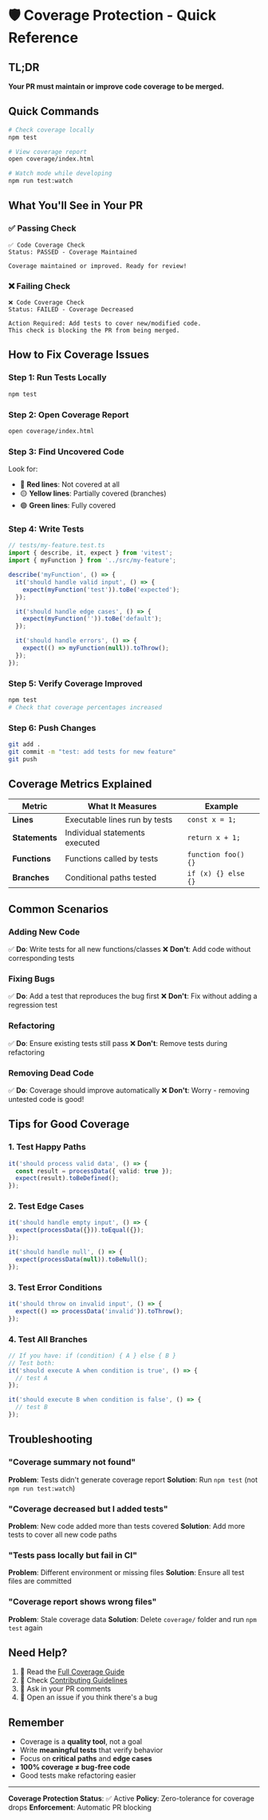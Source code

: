 # 🛡️ Coverage Protection - Quick Reference

## TL;DR

**Your PR must maintain or improve code coverage to be merged.**

## Quick Commands

```bash
# Check coverage locally
npm test

# View coverage report
open coverage/index.html

# Watch mode while developing
npm run test:watch
```

## What You'll See in Your PR

### ✅ Passing Check
```
✅ Code Coverage Check
Status: PASSED - Coverage Maintained

Coverage maintained or improved. Ready for review!
```

### ❌ Failing Check
```
❌ Code Coverage Check
Status: FAILED - Coverage Decreased

Action Required: Add tests to cover new/modified code.
This check is blocking the PR from being merged.
```

## How to Fix Coverage Issues

### Step 1: Run Tests Locally
```bash
npm test
```

### Step 2: Open Coverage Report
```bash
open coverage/index.html
```

### Step 3: Find Uncovered Code
Look for:
- 🔴 **Red lines**: Not covered at all
- 🟡 **Yellow lines**: Partially covered (branches)
- 🟢 **Green lines**: Fully covered

### Step 4: Write Tests
```typescript
// tests/my-feature.test.ts
import { describe, it, expect } from 'vitest';
import { myFunction } from '../src/my-feature';

describe('myFunction', () => {
  it('should handle valid input', () => {
    expect(myFunction('test')).toBe('expected');
  });

  it('should handle edge cases', () => {
    expect(myFunction('')).toBe('default');
  });

  it('should handle errors', () => {
    expect(() => myFunction(null)).toThrow();
  });
});
```

### Step 5: Verify Coverage Improved
```bash
npm test
# Check that coverage percentages increased
```

### Step 6: Push Changes
```bash
git add .
git commit -m "test: add tests for new feature"
git push
```

## Coverage Metrics Explained

| Metric | What It Measures | Example |
|--------|------------------|---------|
| **Lines** | Executable lines run by tests | `const x = 1;` |
| **Statements** | Individual statements executed | `return x + 1;` |
| **Functions** | Functions called by tests | `function foo() {}` |
| **Branches** | Conditional paths tested | `if (x) {} else {}` |

## Common Scenarios

### Adding New Code
✅ **Do**: Write tests for all new functions/classes
❌ **Don't**: Add code without corresponding tests

### Fixing Bugs
✅ **Do**: Add a test that reproduces the bug first
❌ **Don't**: Fix without adding a regression test

### Refactoring
✅ **Do**: Ensure existing tests still pass
❌ **Don't**: Remove tests during refactoring

### Removing Dead Code
✅ **Do**: Coverage should improve automatically
❌ **Don't**: Worry - removing untested code is good!

## Tips for Good Coverage

### 1. Test Happy Paths
```typescript
it('should process valid data', () => {
  const result = processData({ valid: true });
  expect(result).toBeDefined();
});
```

### 2. Test Edge Cases
```typescript
it('should handle empty input', () => {
  expect(processData({})).toEqual({});
});

it('should handle null', () => {
  expect(processData(null)).toBeNull();
});
```

### 3. Test Error Conditions
```typescript
it('should throw on invalid input', () => {
  expect(() => processData('invalid')).toThrow();
});
```

### 4. Test All Branches
```typescript
// If you have: if (condition) { A } else { B }
// Test both:
it('should execute A when condition is true', () => {
  // test A
});

it('should execute B when condition is false', () => {
  // test B
});
```

## Troubleshooting

### "Coverage summary not found"
**Problem**: Tests didn't generate coverage report
**Solution**: Run `npm test` (not `npm run test:watch`)

### "Coverage decreased but I added tests"
**Problem**: New code added more than tests covered
**Solution**: Add more tests to cover all new code paths

### "Tests pass locally but fail in CI"
**Problem**: Different environment or missing files
**Solution**: Ensure all test files are committed

### "Coverage report shows wrong files"
**Problem**: Stale coverage data
**Solution**: Delete `coverage/` folder and run `npm test` again

## Need Help?

1. 📖 Read the [Full Coverage Guide](../docs/COVERAGE_PROTECTION.md)
2. 📝 Check [Contributing Guidelines](../CONTRIBUTING.md)
3. 💬 Ask in your PR comments
4. 🐛 Open an issue if you think there's a bug

## Remember

- Coverage is a **quality tool**, not a goal
- Write **meaningful tests** that verify behavior
- Focus on **critical paths** and **edge cases**
- **100% coverage ≠ bug-free code**
- Good tests make refactoring easier

---

**Coverage Protection Status**: ✅ Active
**Policy**: Zero-tolerance for coverage drops
**Enforcement**: Automatic PR blocking

